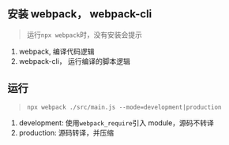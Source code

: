 ## 安装 webpack， webpack-cli

> 运行`npx webpack`时，没有安装会提示

1. webpack, 编译代码逻辑
2. webpack-cli， 运行编译的脚本逻辑

## 运行

> `npx webpack ./src/main.js --mode=development|production`

1. development: 使用`webpack_require`引入 module，源码不转译
2. production: 源码转译，并压缩
